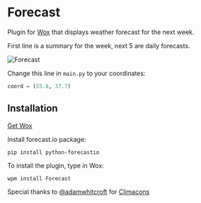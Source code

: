 # Forecast
Plugin for [Wox](http://www.getwox.com/) that displays weather forecast for the next week.

First line is a summary for the week, next 5 are daily forecasts.

![Forecast](http://i.imgur.com/X396vx7.png)

Change this line in ```main.py``` to your coordinates:
```python
coord = (55.6, 37.7)
```

## Installation
[Get Wox](http://www.getwox.com/)

Install forecast.io package:
```
pip install python-forecastio
```
To install the plugin, type in Wox:
```
wpm install Forecast
```
Special thanks to [@adamwhitcroft](https://twitter.com/adamwhitcroft) for [Climacons](https://github.com/AdamWhitcroft/Climacons)
